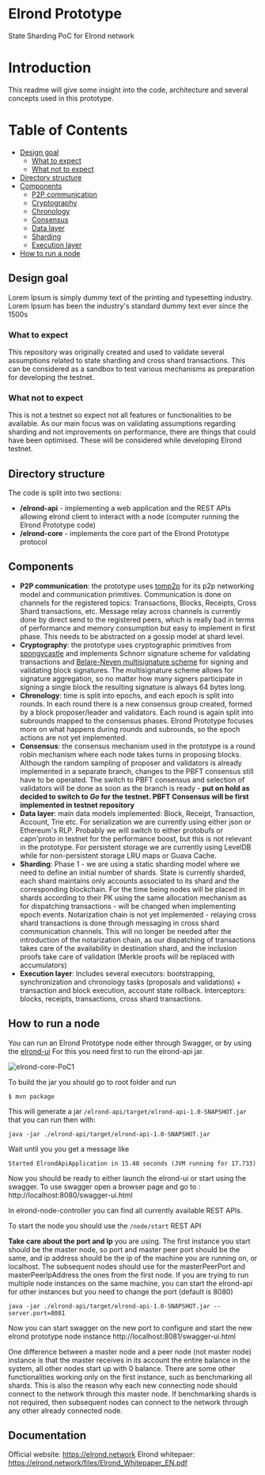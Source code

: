 # Elrond Prototype
State Sharding PoC for Elrond network

# Introduction
This readme will give some insight into the code, architecture and several
concepts used in this prototype.

# Table of Contents

-   [Design goal](#design-goal)
    - [What to expect](#what-to-expect)
    - [What not to expect](#what-not-to-expect)
-   [Directory structure](#directory-structure)
-   [Components](#components)
    - [P2P communication](**P2P-communication**)
    - [Cryptography](**cryptography**)
    - [Chronology](**chronology**)
    - [Consensus](**consensus**)
    - [Data layer](**data-layer**)
    - [Sharding](**Sharding**)
    - [Execution layer](**execution-layer**)
-   [How to run a node](#how-to-run-a-node)



## Design goal
Lorem Ipsum is simply dummy text of the printing and typesetting industry. Lorem Ipsum has been the industry's standard dummy text ever since the 1500s

### What to expect
This repository was originally created and used to validate several
assumptions related to state sharding and cross shard transactions.
This can be considered as a sandbox to test various mechanisms as
preparation for developing the testnet.

### What not to expect
This is not a testnet so expect not all features or functionalities to
be available. As our main focus was on validating assumptions regarding
sharding and not improvements on performance, there are things that could
have been optimised. These will be considered while developing Elrond testnet.

## Directory structure
The code is split into two sections:
- **/elrond-api** - implementing a web application and the REST APIs allowing elrond
client to interact with a node (computer running the Elrond Prototype code)
- **/elrond-core** - implements the core part of the Elrond Prototype protocol

## Components
- **P2P communication**: the prototype uses [tomp2p](https://github.com/tomp2p) for
its p2p networking model and communication primitives. Communication is done
on channels for the registered topics: Transactions, Blocks, Receipts,
Cross Shard transactions, etc. Message relay across channels is currently done by direct
send to the registered peers, which is really bad in terms of performance
and memory consumption but easy to implement in first phase. This needs to
be abstracted on a gossip model at shard level.
- **Cryptography**: the prototype uses cryptographic primitives from
[spongycastle](https://github.com/rtyley/spongycastle) and implements Schnorr
signature scheme for validating transactions and [Belare-Neven multisignature
scheme](https://cseweb.ucsd.edu/~mihir/papers/multisignatures-ccs.pdf) for
signing and validating block signatures. The multisignature scheme allows
for signature aggregation, so no matter how many signers participate in
signing a single block the resulting signature is always 64 bytes long.
- **Chronology**: time is split into epochs, and each epoch is split into
rounds. In each round there is a new consensus group created, formed by a
block proposer/leader and validators. Each round is again split into subrounds
mapped to the consensus phases. Elrond Prototype focuses more on what happens
during rounds and subrounds, so the epoch actions are not yet implemented.
- **Consensus**: the consensus mechanism used in the prototype is a round robin
mechanism where each node takes turns in proposing blocks. Although the random
sampling of proposer and validators is already implemented in a separate branch,
changes to the PBFT consensus still have to be operated. The switch to PBFT consensus and selection
of validators will be done as soon as the branch is ready - **put on hold as
decided to switch to *Go* for the testnet. PBFT Consensus will be first implemented
in testnet repository**
- **Data layer**: main data models implemented: Block, Receipt, Transaction, Account,
Trie etc. For serialization we are currently using either json or Ethereum's RLP.
Probably we will switch to either protobufs or capn'proto in testnet for the performance
boost, but this is not relevant in the prototype. For persistent storage we are currently using LevelDB
while for non-persistent storage LRU maps or Guava Cache.
- **Sharding**: Phase 1 - we are using a static sharding model where we
need to define an initial number of shards. State is currently sharded, each
shard maintains only accounts associated to its shard and the corresponding blockchain.
For the time being nodes will be placed in shards according to their PK using the
same allocation mechanism as for dispatching transactions - will be changed when implementing
epoch events. Notarization chain is not yet implemented - relaying cross shard transactions
is done through messaging in cross shard communication channels. This will no longer be needed
after the introduction of the notarization chain, as our dispatching of transactions takes care
of the availability in destination shard, and the inclusion proofs take care of
validation (Merkle proofs will be replaced with accumulators)
- **Execution layer**: Includes several executors: bootstrapping, synchronization and chronology tasks
(proposals and validations) + transaction and block execution, account state rollback.
Interceptors: blocks, receipts, transactions, cross shard transactions.

## How to run a node
You can run an Elrond Prototype node either through Swagger, or by using the
[elrond-ui](https://github.com/ElrondNetwork/elrond-ui)
For this you need first to run the elrond-api jar.

![elrond-core-PoC1](https://i.imgur.com/SrFoOqu.png)

To build the jar you should go to root folder and run
```
$ mvn package
```

This will generate a jar  ```/elrond-api/target/elrond-api-1.0-SNAPSHOT.jar``` that you can run
then with:
```
java -jar ./elrond-api/target/elrond-api-1.0-SNAPSHOT.jar
```

Wait until you you get a message like

```
Started ElrondApiApplication in 15.48 seconds (JVM running for 17.733)
```

Now you should be ready to either launch the elrond-ui or start using the swagger.
To use swagger open a browser page and go to : http://localhost:8080/swagger-ui.html

In elrond-node-controller you can find all currently available REST APIs.

To start the node you should use the ```/node/start``` REST API

**Take care about the port and Ip** you are using. The first instance you start should be the master node, so
port and master peer port should be the same, and ip address should be the ip of the machine you are running
on, or localhost. The subsequent nodes should use for the masterPeerPort and masterPeerIpAddress
the ones from the first node. If you are trying to run multiple node instances on the same machine,
you can start the elrond-api for other instances but you need to change the port (default is 8080)
```
java -jar ./elrond-api/target/elrond-api-1.0-SNAPSHOT.jar --server.port=8081
```

Now you can start swagger on the new port to configure and start the new elrond prototype node instance
http://localhost:8081/swagger-ui.html

One difference between a master node and a peer node (not master node) instance is that the master receives
in its account the entire balance in the system, all other nodes start up with 0 balance.
There are some other functionalities working only on the first instance, such as benchmarking
all shards. This is also the reason why each new connecting node should connect to the network
through this master node. If benchmarking shards is not required, then subsequent nodes can
connect to the network through any other already connected node.

## Documentation
Official website: https://elrond.network
Elrond whitepaer: https://elrond.network/files/Elrond_Whitepaper_EN.pdf
